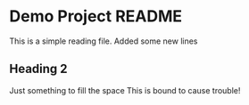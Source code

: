 # Demo Project README

This is a simple reading file.
Added some new lines

## Heading 2
Just something to fill the space
This is bound to cause trouble!